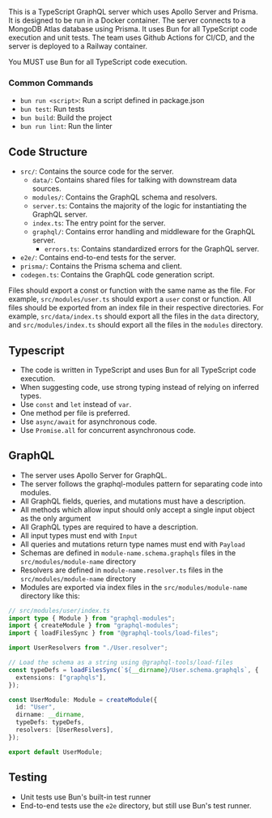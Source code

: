 This is a TypeScript GraphQL server which uses Apollo Server and Prisma. It is designed to be run in a Docker container. The server connects to a MongoDB Atlas database using Prisma. It uses Bun for all TypeScript code execution and unit tests. The team uses Github Actions for CI/CD, and the server is deployed to a Railway container.

You MUST use Bun for all TypeScript code execution.

### Common Commands

- `bun run <script>`: Run a script defined in package.json
- `bun test`: Run tests
- `bun build`: Build the project
- `bun run lint`: Run the linter

## Code Structure

- `src/`: Contains the source code for the server.
  - `data/`: Contains shared files for talking with downstream data sources.
  - `modules/`: Contains the GraphQL schema and resolvers.
  - `server.ts`: Contains the majority of the logic for instantiating the GraphQL server.
  - `index.ts`: The entry point for the server.
  - `graphql/`: Contains error handling and middleware for the GraphQL server.
    - `errors.ts`: Contains standardized errors for the GraphQL server.
- `e2e/`: Contains end-to-end tests for the server.
- `prisma/`: Contains the Prisma schema and client.
- `codegen.ts`: Contains the GraphQL code generation script.

Files should export a const or function with the same name as the file. For example, `src/modules/user.ts` should export a `user` const or function. All files should be exported from an index file in their respective directories. For example, `src/data/index.ts` should export all the files in the `data` directory, and `src/modules/index.ts` should export all the files in the `modules` directory.

## Typescript

- The code is written in TypeScript and uses Bun for all TypeScript code execution.
- When suggesting code, use strong typing instead of relying on inferred types.
- Use `const` and `let` instead of `var`.
- One method per file is preferred.
- Use `async/await` for asynchronous code.
- Use `Promise.all` for concurrent asynchronous code.

## GraphQL

- The server uses Apollo Server for GraphQL.
- The server follows the graphql-modules pattern for separating code into modules.
- All GraphQL fields, queries, and mutations must have a description.
- All methods which allow input should only accept a single input object as the only argument
- All GraphQL types are required to have a description.
- All input types must end with `Input`
- All queries and mutations return type names must end with `Payload`
- Schemas are defined in `module-name.schema.graphqls` files in the `src/modules/module-name` directory
- Resolvers are defined in `module-name.resolver.ts` files in the `src/modules/module-name` directory
- Modules are exported via index files in the `src/modules/module-name` directory like this:

```ts
// src/modules/user/index.ts
import type { Module } from "graphql-modules";
import { createModule } from "graphql-modules";
import { loadFilesSync } from "@graphql-tools/load-files";

import UserResolvers from "./User.resolver";

// Load the schema as a string using @graphql-tools/load-files
const typeDefs = loadFilesSync(`${__dirname}/User.schema.graphqls`, {
  extensions: ["graphqls"],
});

const UserModule: Module = createModule({
  id: "User",
  dirname: __dirname,
  typeDefs: typeDefs,
  resolvers: [UserResolvers],
});

export default UserModule;
```

## Testing

- Unit tests use Bun's built-in test runner
- End-to-end tests use the `e2e` directory, but still use Bun's test runner.
